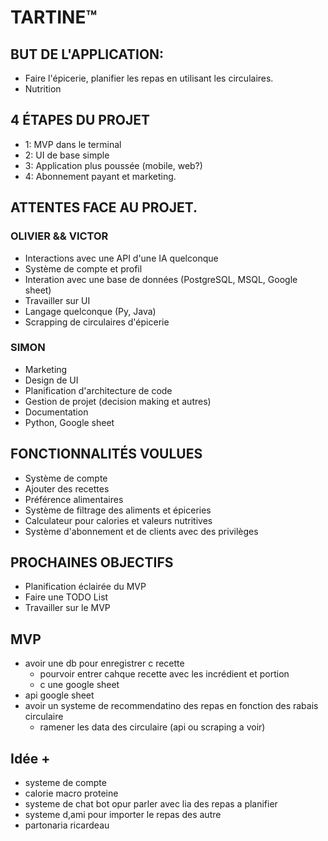 # TARTINE™

## BUT DE L'APPLICATION:
- Faire l'épicerie, planifier les repas en utilisant les circulaires.
- Nutrition

## 4 ÉTAPES DU PROJET
- 1: MVP dans le terminal
- 2: UI de base simple
- 3: Application plus poussée (mobile, web?)
- 4: Abonnement payant et marketing.

## ATTENTES FACE AU PROJET.

### OLIVIER && VICTOR
- Interactions avec une API d'une IA quelconque
- Système de compte et profil
- Interation avec une base de données (PostgreSQL, MSQL, Google sheet)
- Travailler sur UI
- Langage quelconque (Py, Java)
- Scrapping de circulaires d'épicerie

### SIMON
- Marketing
- Design de UI
- Planification d'architecture de code
- Gestion de projet (decision making et autres)
- Documentation
- Python, Google sheet


## FONCTIONNALITÉS VOULUES
- Système de compte
- Ajouter des recettes
- Préférence alimentaires
- Système de filtrage des aliments et épiceries
- Calculateur pour calories et valeurs nutritives
- Système d'abonnement et de clients avec des privilèges

## PROCHAINES OBJECTIFS
- Planification éclairée du MVP
- Faire une TODO List
- Travailler sur le MVP


## MVP
- avoir une db pour enregistrer c recette
    - pourvoir entrer cahque recette avec les incrédient et portion 
    - c une google sheet
- api google sheet
- avoir un systeme de recommendatino des repas en fonction des rabais circulaire
    - ramener les data des circulaire (api ou scraping a voir)


## Idée +
- systeme de compte
- calorie macro proteine
- systeme de chat bot opur parler avec lia des repas a planifier
- systeme d,ami pour importer le repas des autre
- partonaria ricardeau

